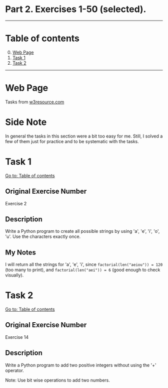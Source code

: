 # Part 2. Exercises 1-50 (selected).

---

# Table of contents

0. [Web Page](#web-page)
1. [Task 1](#task-1)
2. [Task 2](#task-2)

---

# Web Page

Tasks from [w3resource.com](https://www.w3resource.com/python-exercises/basic/)

# Side Note

In general the tasks in this section were a bit too easy for me. Still, I solved a few of them just for practice and to be systematic with the tasks.

# Task 1

[Go to: Table of contents](#table-of-contents)

## Original Exercise Number

Exercise 2

## Description

Write a Python program to create all possible strings by using 'a', 'e', 'i', 'o', 'u'. Use the characters exactly once.

## My Notes

I will return all the strings for 'a', 'e', 'i', since `factorial(len("aeiou")) = 120` (too many to print), and `factorial(len("aei")) = 6` (good enough to check visually).

# Task 2

[Go to: Table of contents](#table-of-contents)

## Original Exercise Number

Exercise 14

## Description

Write a Python program to add two positive integers without using the '+' operator.

Note: Use bit wise operations to add two numbers.
